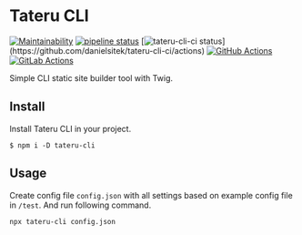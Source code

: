 # Tateru CLI

[![Maintainability](https://api.codeclimate.com/v1/badges/a27bd4122e740512c6f9/maintainability)](https://codeclimate.com/github/danielsitek/tateru-cli/maintainability)
[![pipeline status](https://gitlab.com/danielsitek/tateru-cli-ci/badges/master/pipeline.svg)](https://gitlab.com/danielsitek/tateru-cli-ci/pipelines)
[![tateru-cli-ci status](https://github.com/danielsitek/tateru-cli-ci/workflows/CI%20tests/badge.svg?)](https://github.com/danielsitek/tateru-cli-ci/actions)
[![GitHub Actions](https://img.shields.io/badge/CI-GitHub%20Actions-blue.svg?logo=github)](https://github.com/danielsitek/tateru-cli-ci/actions)
[![GitLab Actions](https://img.shields.io/badge/CI-GitLab%20Pipelines-blue.svg?logo=gitlab)](https://gitlab.com/danielsitek/tateru-cli-ci/pipelines)

Simple CLI static site builder tool with Twig.

## Install

Install Tateru CLI in your project.

```
$ npm i -D tateru-cli
```

## Usage

Create config file `config.json` with all settings based on example config file in `/test`. And run following command.

```
npx tateru-cli config.json
```
